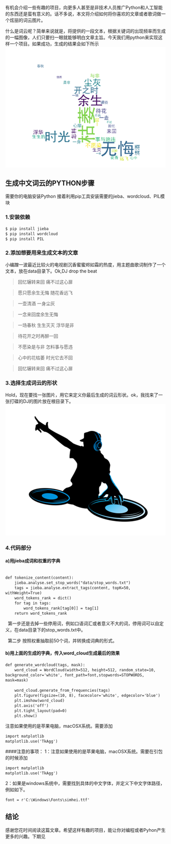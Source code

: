 有机会介绍一些有趣的项目，向更多人甚至是非技术人员推广Python和人工智能的东西还是蛮有意义的。话不多说，本文将介绍如何将你喜欢的文章或者歌词做一个炫丽的词云图片。

什么是词云呢？简单来说就是，将提供的一段文本，根据关键词的出现频率而生成的一幅图像，人们只要扫一眼就能够明白文章主旨。今天我们用python来实现这样一个项目。如果成功，生成的结果会如下所示
![输出](result.png "DJ")


## 生成中文词云的PYTHON步骤

需要你的电脑安装Python
接着利用pip工具安装需要的jieba、wordcloud、PIL模块
### 1.安装依赖
```
$ pip install jieba
$ pip install wordcloud
$ pip install PIL
```


### 2.添加想要用来生成文本的文章
小编蹭一波最近比较火的电视剧沉香蜜蜜烬如霜的热度，用主题曲歌词制作了一个文本，放在data目录下。Ok,DJ drop the beat
>回忆辗转来回 痛不过这心扉

>愿只愿余生无悔 随花香远飞

>一壶清酒 一身尘灰

>一念来回度余生无悔

>一场春秋 生生灭灭 浮华是非

>待花开之时再醉一回

>不愿染是与非 怎料事与愿违

>心中的花枯萎 时光它去不回

>回忆辗转来回 痛不过这心扉


### 3.选择生成词云的形状

Hold，现在要找一张图片，用它来定义你最后生成的词云形状。ok，我找来了一张打碟的DJ的图片放在根目录下。
![输出](dj.png "DJ")
### 4.代码部分
#### a)用jieba成词和权重的字典
```

def tokenize_content(content):
    jieba.analyse.set_stop_words("data/stop_words.txt")
    tags = jieba.analyse.extract_tags(content, topK=50, withWeight=True)
    word_tokens_rank = dict()
    for tag in tags:
        word_tokens_rank[tag[0]] = tag[1]
    return word_tokens_rank
```
&nbsp; 第一步还是去掉一些停用词，例如口语词汇或者意义不大的词，停用词可以自定义，在data目录下的stop_words.txt中。

&nbsp; 第二步 按照权重抽取前50个词，并转换成词典的形式。
#### b)用上面的生成的字典，传入word_cloud生成最后的效果
```
def generate_wordcloud(tags, mask):
    word_cloud = WordCloud(width=512, height=512, random_state=10, background_color='white', font_path=font,stopwords=STOPWORDS, mask=mask)

    word_cloud.generate_from_frequencies(tags)
    plt.figure(figsize=(10, 8), facecolor='white', edgecolor='blue')
    plt.imshow(word_cloud)
    plt.axis('off')
    plt.tight_layout(pad=0)
    plt.show()
```

注意如果使用的是苹果电脑，macOSX系统。需要添加

	import matplotlib
    matplotlib.use('TkAgg')




####注意的事项：
1：注意如果使用的是苹果电脑，macOSX系统。需要在引包的时候添加
```
import matplotlib
matplotlib.use('TkAgg')
```

2：如果是windows系统中，需要找到具体的中文字体，并定义下中文字体路径，例如如下。
```
font = r'C:\Windows\Fonts\simhei.ttf'
```



## 结论

感谢您花时间阅读这篇文章。希望这样有趣的项目，能让你对编程或者Pyhon产生更多的兴趣。下期见